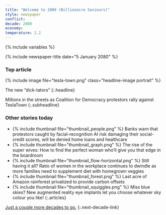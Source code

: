 ```yaml
---
title: "Welcome to 2080 (Billionaire Saviours)"
style: newspaper
conflict: 
decade: 2080
economy: 
temperature: 2.2
---
```


{% include variables %}

{% include newspaper-title date="5 January 2080" %}

### Top article

{% include image file="tesla-town.png" class="headline-image portrait" %}

The new “dick-tators” 
{:.headline}

Millions in the streets as Coalition for Democracy protestors rally against TeslaTown
{:.subheadline}

### Other stories today

- {% include thumbnail file="thumbnail_people.png" %} Banks warn that protestors caught by facial-recognition AI risk damaging their social-credit scores, will be denied home loans and healthcare
- {% include thumbnail file="thumbnail_graph.png" %} The rise of the super wives: How to find the perfect woman who’ll give you that edge in the boardroom
- {% include thumbnail file="thumbnail_flow-horizontal.png" %} Still having it all? Ratio of women in the workplace continues to dwindle as more families need to supplement diet with homegrown veggies
- {% include thumbnail file="thumbnail_forest.png" %} Last acre of Amazon rainforest privatized to provide carbon offsets
- {% include thumbnail file="thumbnail_squiggles.png" %} Miss blue skies? New augmented reality eye implants let you choose whatever sky colour you like!
{:.articles}

[Just a couple more decades to go.](chapter_seething-underclass.html)
{:.next-decade-link}
